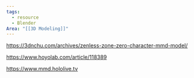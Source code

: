 ```yaml
---
tags:
  - resource
  - Blender
Area: "[[3D Modeling]]"
---
```

https://3dnchu.com/archives/zenless-zone-zero-character-mmd-model/

https://www.hoyolab.com/article/118389

https://www.mmd.hololive.tv

